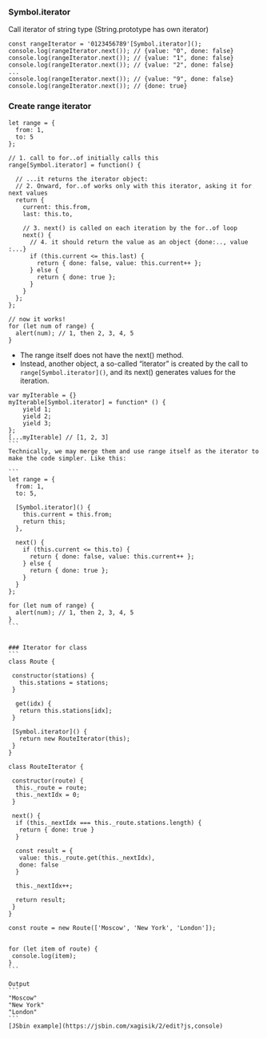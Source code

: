 ### Symbol.iterator

Call iterator of string type (String.prototype has own iterator)
```
const rangeIterator = '0123456789'[Symbol.iterator]();
console.log(rangeIterator.next()); // {value: "0", done: false}
console.log(rangeIterator.next()); // {value: "1", done: false}
console.log(rangeIterator.next()); // {value: "2", done: false}
...
console.log(rangeIterator.next()); // {value: "9", done: false}
console.log(rangeIterator.next()); // {done: true}
```

### Create range iterator
```
let range = {
  from: 1,
  to: 5
};

// 1. call to for..of initially calls this
range[Symbol.iterator] = function() {

  // ...it returns the iterator object:
  // 2. Onward, for..of works only with this iterator, asking it for next values
  return {
    current: this.from,
    last: this.to,

    // 3. next() is called on each iteration by the for..of loop
    next() {
      // 4. it should return the value as an object {done:.., value :...}
      if (this.current <= this.last) {
        return { done: false, value: this.current++ };
      } else {
        return { done: true };
      }
    }
  };
};

// now it works!
for (let num of range) {
  alert(num); // 1, then 2, 3, 4, 5
}

```
- The range itself does not have the next() method.
- Instead, another object, a so-called “iterator” is created by the call to `range[Symbol.iterator]()`, and its next() generates values for the iteration.


````
var myIterable = {}
myIterable[Symbol.iterator] = function* () {
    yield 1;
    yield 2;
    yield 3;
};
[...myIterable] // [1, 2, 3]
```
Technically, we may merge them and use range itself as the iterator to make the code simpler. Like this:

```
let range = {
  from: 1,
  to: 5,

  [Symbol.iterator]() {
    this.current = this.from;
    return this;
  },

  next() {
    if (this.current <= this.to) {
      return { done: false, value: this.current++ };
    } else {
      return { done: true };
    }
  }
};

for (let num of range) {
  alert(num); // 1, then 2, 3, 4, 5
}
```


### Iterator for class
```
class Route {

 constructor(stations) {
   this.stations = stations;
 }

  get(idx) {
   return this.stations[idx];
 }

 [Symbol.iterator]() {
   return new RouteIterator(this);
 }
}

class RouteIterator {

 constructor(route) {
  this._route = route;
  this._nextIdx = 0;
 }

 next() {
  if (this._nextIdx === this._route.stations.length) {
   return { done: true }
  }

  const result = {
   value: this._route.get(this._nextIdx),
   done: false
  }

  this._nextIdx++;

  return result;
 }
}

const route = new Route(['Moscow', 'New York', 'London']);


for (let item of route) {
 console.log(item);
}
```

Output
```  
"Moscow" 
"New York" 
"London" 
```
[JSbin example](https://jsbin.com/xagisik/2/edit?js,console)

